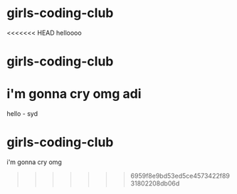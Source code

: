 # girls-coding-club
<<<<<<< HEAD
helloooo
# girls-coding-club
i'm gonna cry omg
adi
=======



hello - syd
# girls-coding-club
i'm gonna cry omg
>>>>>>> 6959f8e9bd53ed5ce4573422f8931802208db06d
